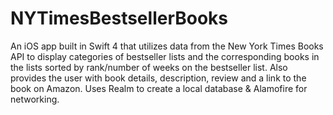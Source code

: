 # NYTimesBestsellerBooks
An iOS app built in Swift 4 that utilizes data from the New York Times Books API to display categories of bestseller lists and the corresponding books in the lists sorted by rank/number of weeks on the bestseller list. Also provides the user with book details, description, review and a link to the book on Amazon. Uses Realm to create a local database &amp; Alamofire for networking.
